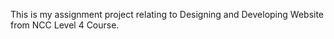 This is my assignment project relating to Designing and Developing Website from NCC Level 4 Course.
